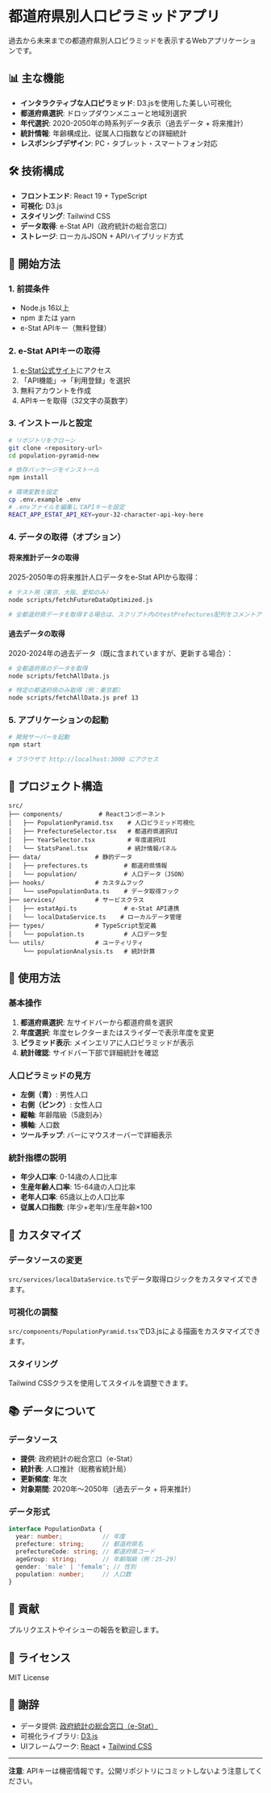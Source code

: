# 都道府県別人口ピラミッドアプリ

過去から未来までの都道府県別人口ピラミッドを表示するWebアプリケーションです。

## 📊 主な機能

- **インタラクティブな人口ピラミッド**: D3.jsを使用した美しい可視化
- **都道府県選択**: ドロップダウンメニューと地域別選択
- **年代選択**: 2020-2050年の時系列データ表示（過去データ + 将来推計）
- **統計情報**: 年齢構成比、従属人口指数などの詳細統計
- **レスポンシブデザイン**: PC・タブレット・スマートフォン対応

## 🛠 技術構成

- **フロントエンド**: React 19 + TypeScript
- **可視化**: D3.js
- **スタイリング**: Tailwind CSS
- **データ取得**: e-Stat API（政府統計の総合窓口）
- **ストレージ**: ローカルJSON + APIハイブリッド方式

## 🚀 開始方法

### 1. 前提条件

- Node.js 16以上
- npm または yarn
- e-Stat APIキー（無料登録）

### 2. e-Stat APIキーの取得

1. [e-Stat公式サイト](https://www.e-stat.go.jp/)にアクセス
2. 「API機能」→「利用登録」を選択
3. 無料アカウントを作成
4. APIキーを取得（32文字の英数字）

### 3. インストールと設定

```bash
# リポジトリをクローン
git clone <repository-url>
cd population-pyramid-new

# 依存パッケージをインストール
npm install

# 環境変数を設定
cp .env.example .env
# .envファイルを編集してAPIキーを設定
REACT_APP_ESTAT_API_KEY=your-32-character-api-key-here
```

### 4. データの取得（オプション）

#### 将来推計データの取得

2025-2050年の将来推計人口データをe-Stat APIから取得：

```bash
# テスト用（東京、大阪、愛知のみ）
node scripts/fetchFutureDataOptimized.js

# 全都道府県データを取得する場合は、スクリプト内のtestPrefectures配列をコメントアウト
```

#### 過去データの取得

2020-2024年の過去データ（既に含まれていますが、更新する場合）：

```bash
# 全都道府県のデータを取得
node scripts/fetchAllData.js

# 特定の都道府県のみ取得（例：東京都）
node scripts/fetchAllData.js pref 13
```

### 5. アプリケーションの起動

```bash
# 開発サーバーを起動
npm start

# ブラウザで http://localhost:3000 にアクセス
```

## 📁 プロジェクト構造

```
src/
├── components/          # Reactコンポーネント
│   ├── PopulationPyramid.tsx    # 人口ピラミッド可視化
│   ├── PrefectureSelector.tsx   # 都道府県選択UI
│   ├── YearSelector.tsx         # 年度選択UI
│   └── StatsPanel.tsx           # 統計情報パネル
├── data/               # 静的データ
│   ├── prefectures.ts          # 都道府県情報
│   └── population/             # 人口データ（JSON）
├── hooks/              # カスタムフック
│   └── usePopulationData.ts    # データ取得フック
├── services/           # サービスクラス
│   ├── estatApi.ts             # e-Stat API連携
│   └── localDataService.ts    # ローカルデータ管理
├── types/              # TypeScript型定義
│   └── population.ts           # 人口データ型
└── utils/              # ユーティリティ
    └── populationAnalysis.ts   # 統計計算
```

## 🎯 使用方法

### 基本操作

1. **都道府県選択**: 左サイドバーから都道府県を選択
2. **年度選択**: 年度セレクターまたはスライダーで表示年度を変更
3. **ピラミッド表示**: メインエリアに人口ピラミッドが表示
4. **統計確認**: サイドバー下部で詳細統計を確認

### 人口ピラミッドの見方

- **左側（青）**: 男性人口
- **右側（ピンク）**: 女性人口
- **縦軸**: 年齢階級（5歳刻み）
- **横軸**: 人口数
- **ツールチップ**: バーにマウスオーバーで詳細表示

### 統計指標の説明

- **年少人口率**: 0-14歳の人口比率
- **生産年齢人口率**: 15-64歳の人口比率
- **老年人口率**: 65歳以上の人口比率
- **従属人口指数**: (年少+老年)/生産年齢×100

## 🔧 カスタマイズ

### データソースの変更

`src/services/localDataService.ts`でデータ取得ロジックをカスタマイズできます。

### 可視化の調整

`src/components/PopulationPyramid.tsx`でD3.jsによる描画をカスタマイズできます。

### スタイリング

Tailwind CSSクラスを使用してスタイルを調整できます。

## 📚 データについて

### データソース

- **提供**: 政府統計の総合窓口（e-Stat）
- **統計表**: 人口推計（総務省統計局）
- **更新頻度**: 年次
- **対象期間**: 2020年〜2050年（過去データ + 将来推計）

### データ形式

```typescript
interface PopulationData {
  year: number;           // 年度
  prefecture: string;     // 都道府県名
  prefectureCode: string; // 都道府県コード
  ageGroup: string;       // 年齢階級（例：25-29）
  gender: 'male' | 'female'; // 性別
  population: number;     // 人口数
}
```

## 🤝 貢献

プルリクエストやイシューの報告を歓迎します。

## 📄 ライセンス

MIT License

## 🙏 謝辞

- データ提供: [政府統計の総合窓口（e-Stat）](https://www.e-stat.go.jp/)
- 可視化ライブラリ: [D3.js](https://d3js.org/)
- UIフレームワーク: [React](https://reactjs.org/) + [Tailwind CSS](https://tailwindcss.com/)

---

**注意**: APIキーは機密情報です。公開リポジトリにコミットしないよう注意してください。